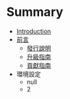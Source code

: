 # Summary

* [Introduction](README.md)
* [前言](1.Prologue/README.md)
   * [發行說明](1.Prologue/releases.md)
   * [升級指南](1.Prologue/releases.md)
   * [貢獻指南](1.Prologue/contributions.md)
* 環境設定
   * null
   * 2

